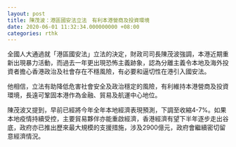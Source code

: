 ```yaml
---
layout: post
title: 陳茂波：港區國安法立法　有利本港營商及投資環境
date: 2020-06-01 11:32:34.000000000 +08:00
categories: rthk
---
```


全國人大通過就「港區國安法」立法的決定，財政司司長陳茂波強調，本港近期重新出現暴力活動，而過去一年更出現恐怖主義跡象，認為分離主義令本地及海外投資者擔心香港政治及社會存在不穩風險，有必要和逼切性在港引入國安法。

他相信，立法有助降低危害社會安全及政治穩定的風險，有利維持本港營商及投資環境，長遠可鞏固本港作為金融、貿易及航運中心地位。

陳茂波又提到，早前已經將今年全年本地經濟表現預測，下調至收縮4-7%。如果本地疫情持續受控，主要貿易夥伴亦能重啟經濟，香港經濟有望下半年逐步走出谷底，政府亦已推出歷來最大規模的支援措施，涉及2900億元，政府會繼續密切留意經濟情況。
